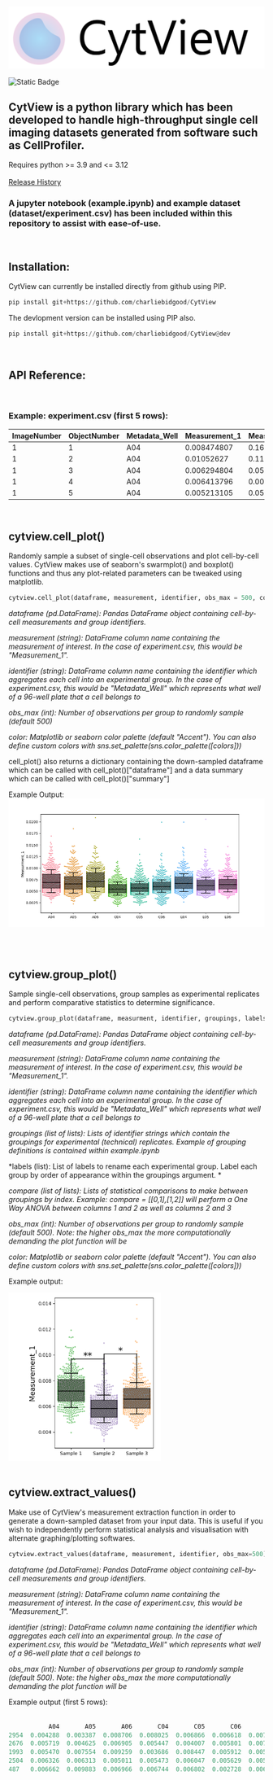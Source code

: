 
<img src="static/logo.png" />

![Static Badge](https://img.shields.io/badge/Version-1.1.0-green)

## CytView is a python library which has been developed to handle high-throughput single cell imaging datasets generated from software such as CellProfiler. 
Requires python >= 3.9 and <= 3.12
<br><br>
[Release History](RELEASES.md)



### A jupyter notebook (example.ipynb) and example dataset (dataset/experiment.csv) has been included within this repository to assist with ease-of-use.

<br>

## Installation:
CytView can currently be installed directly from github using PIP.  
```python
pip install git+https://github.com/charliebidgood/CytView
```
The devlopment version can be installed using PIP also.
```python
pip install git+https://github.com/charliebidgood/CytView@dev
```



<br>

## API Reference:
<br>

### Example: experiment.csv (first 5 rows):


| ImageNumber | ObjectNumber | Metadata_Well | Measurement_1 | Measurement_2 |
|-------------|--------------|---------------|---------------|---------------|
| 1           | 1            | A04           | 0.008474807   | 0.169154055   |
| 1           | 2            | A04           | 0.01052627    | 0.114010939   |
| 1           | 3            | A04           | 0.006294804   | 0.05234771    |
| 1           | 4            | A04           | 0.006413796   | 0.006516079   |
| 1           | 5            | A04           | 0.005213105   | 0.059943293   |

<br>

##  cytview.cell_plot()

Randomly sample a subset of single-cell observations and plot cell-by-cell values. CytView makes use of seaborn's swarmplot() and boxplot() functions and thus any plot-related parameters can be tweaked using matplotlib.


```python
cytview.cell_plot(dataframe, measurement, identifier, obs_max = 500, color="Accent")
```

*dataframe (pd.DataFrame): Pandas DataFrame object containing cell-by-cell measurements and group identifiers.* 

*measurement (string): DataFrame column name containing the measurement of interest. In the case of experiment.csv, this would be "Measurement_1".*

*identifier (string): DataFrame column name containing the identifier which aggregates each cell into an experimental group. In the case of experiment.csv, this would be "Metadata_Well" which represents what well of a 96-well plate that a cell belongs to*

*obs_max (int): Number of observations per group to randomly sample (default 500)*

*color: Matplotlib or seaborn color palette (default "Accent"). You can also define custom colors with sns.set_palette(sns.color_palette([colors]))*

cell_plot() also returns a dictionary containing the down-sampled dataframe which can be called with cell_plot()["dataframe"] and a data summary which can be called with cell_plot()["summary"]


Example Output:
<img src="static/cell_plot.png" />


<br>
<br>

##  cytview.group_plot()
Sample single-cell observations, group samples as experimental replicates and perform comparative statistics to determine significance.

```python
cytview.group_plot(dataframe, measurment, identifier, groupings, labels, obs_max = 500, color="Accent", compare=None, draw=False)
```

*dataframe (pd.DataFrame): Pandas DataFrame object containing cell-by-cell measurements and group identifiers.* 

*measurement (string): DataFrame column name containing the measurement of interest. In the case of experiment.csv, this would be "Measurement_1".*

*identifier (string): DataFrame column name containing the identifier which aggregates each cell into an experimental group. In the case of experiment.csv, this would be "Metadata_Well" which represents what well of a 96-well plate that a cell belongs to*

*groupings (list of lists): Lists of identifier strings which contain the groupings for experimental (technical) replicates. Example of grouping definitions is contained within example.ipynb*

*labels (list): List of labels to rename each experimental group. Label each group by order of appearance within the groupings argument. *

*compare (list of lists): Lists of statistical comparisons to make between groupings by index. Example: compare = [[0,1],[1,2]] will perform a One Way ANOVA between columns 1 and 2 as well as columns 2 and 3*

*obs_max (int): Number of observations per group to randomly sample (default 500). Note: the higher obs_max the more computationally demanding the plot function will be*

*color: Matplotlib or seaborn color palette (default "Accent"). You can also define custom colors with sns.set_palette(sns.color_palette([colors]))*

Example output:

<img src="static/grouped_plot.png" width="300" />


<br>
<br>

##  cytview.extract_values()
Make use of CytView's measurement extraction function in order to generate a down-sampled dataset from your input data. This is useful if you wish to independently perform statistical analysis and visualisation with alternate graphing/plotting softwares. 

```python
cytview.extract_values(dataframe, measurement, identifier, obs_max=500)
```


*dataframe (pd.DataFrame): Pandas DataFrame object containing cell-by-cell measurements and group identifiers.* 

*measurement (string): DataFrame column name containing the measurement of interest. In the case of experiment.csv, this would be "Measurement_1".*

*identifier (string): DataFrame column name containing the identifier which aggregates each cell into an experimental group. In the case of experiment.csv, this would be "Metadata_Well" which represents what well of a 96-well plate that a cell belongs to*

*obs_max (int): Number of observations per group to randomly sample (default 500). Note: the higher obs_max the more computationally demanding the plot function will be*


Example output (first 5 rows):

```python

           A04       A05       A06       C04       C05       C06       E04       E05       E06
2954  0.004288  0.003387  0.008706  0.008025  0.006866  0.006618  0.007125  0.005266  0.006731
2676  0.005719  0.004625  0.006905  0.005447  0.004007  0.005801  0.007522  0.004245  0.004388
1993  0.005470  0.007554  0.009259  0.003686  0.008447  0.005912  0.005385  0.005402  0.005988
2504  0.006326  0.006313  0.005011  0.005473  0.006047  0.005629  0.005572  0.006545  0.003686
487   0.006662  0.009883  0.006966  0.006744  0.006802  0.002728  0.006406  0.006283  0.005750
```

